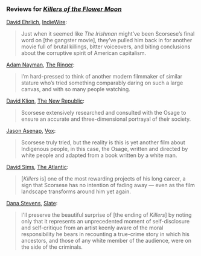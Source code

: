 <!-- Martin Scorsese -->

### Reviews for [_Killers of the Flower Moon_](/movies/466420)

[David Ehrlich](https://twitter.com/davidehrlich), [IndieWire](https://www.indiewire.com/criticism/movies/killers-of-the-flower-moon-review-1234865405/):

> Just when it seemed like _The Irishman_ might’ve been Scorsese’s final word on [the gangster movie], they’ve pulled him back in for another movie full of brutal killings, bitter voiceovers, and biting conclusions about the corruptive spirit of American capitalism.

[Adam Nayman](https://twitter.com/brofromanother), [The Ringer](https://www.theringer.com/movies/2023/10/24/23929317/killers-of-the-flower-moon-review-martin-scorsese):

> I’m hard-pressed to think of another modern filmmaker of similar stature who’s tried something comparably daring on such a large canvas, and with so many people watching.

[David Klion](https://twitter.com/DavidKlion), [The New Republic](https://newrepublic.com/article/175073/killers-flower-moon-groundbreaking-achievement-martin-scorsese-review):

> Scorsese extensively researched and consulted with the Osage to ensure an accurate and three-dimensional portrayal of their society.

[Jason Asenap](https://twitter.com/asenap), [Vox](https://www.vox.com/2023/11/6/23945433/killers-flower-moon-osage-indigenous-scorsese-tell-story):

> Scorsese truly tried, but the reality is this is yet another film about Indigenous people, in this case, the Osage, written and directed by white people and adapted from a book written by a white man.

[David Sims](https://twitter.com/davidlsims), [The Atlantic](https://www.theatlantic.com/culture/archive/2023/05/martin-scorsese-killers-of-the-flower-moon-review/674125/):

> [_Killers_ is] one of the most rewarding projects of his long career, a sign that Scorsese has no intention of fading away — even as the film landscape transforms around him yet again.

[Dana Stevens](https://twitter.com/thehighsign), [Slate](https://slate.com/culture/2023/10/killers-of-the-flower-moon-movie-martin-scorsese.html?via=rss):

> I'll preserve the beautiful surprise of [the ending of _Killers_] by noting only that it represents an unprecedented moment of self-disclosure and self-critique from an artist keenly aware of the moral responsibility he bears in recounting a true-crime story in which his ancestors, and those of any white member of the audience, were on the side of the criminals.
